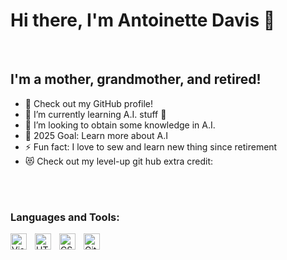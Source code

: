# Hi there, I'm Antoinette Davis 👋 

<br />

## I'm a mother, grandmother, and retired!

- 🔭 Check out my GitHub profile!
- 🌱 I’m currently learning A.I. stuff 🤣
- 👯 I’m looking to obtain some knowledge in A.I.
- 🥅 2025 Goal: Learn more about A.I
- ⚡ Fun fact: I love to sew and learn new thing since retirement 
- 😻 Check out my level-up git hub extra credit: 

<br />
<br />

### Languages and Tools:

<img align="left" alt="Visual Studio Code" width="26px" src="https://cdn.jsdelivr.net/gh/devicons/devicon/icons/vscode/vscode-original.svg" style="padding-right:10px;" />

<img align="left" alt="HTML5" width="26px" src="https://cdn.jsdelivr.net/gh/devicons/devicon/icons/html5/html5-original.svg" style="padding-right:10px;" />

<img align="left" alt="CSS3" width="26px" src="https://cdn.jsdelivr.net/gh/devicons/devicon/icons/css3/css3-original.svg" style="padding-right:10px;" />

<img align="left" alt="GitHub" width="26px" src="https://user-images.githubusercontent.com/3369400/139448065-39a229ba-4b06-434b-bc67-616e2ed80c8f.png" style="padding-right:10px;" />